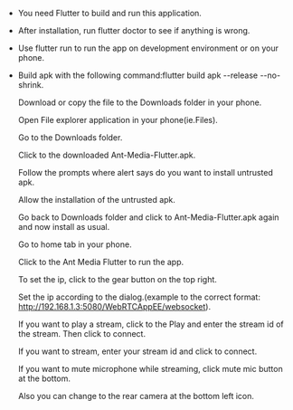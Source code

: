 * You need Flutter to build and run this application.

* After installation, run flutter doctor to see if anything is wrong.

* Use flutter run to run the app on development environment or on your phone.


* Build apk with the following command:flutter build apk --release --no-shrink.

    Download or copy the file to the Downloads folder in your phone.

    Open File explorer application in your phone(ie.Files).

    Go to the Downloads folder.

    Click to the downloaded Ant-Media-Flutter.apk.

    Follow the prompts where alert says do you want to install untrusted apk.

    Allow the installation of the untrusted apk.

    Go back to Downloads folder and click to Ant-Media-Flutter.apk again and now install as usual.

    Go to home tab in your phone.

    Click to the Ant Media Flutter to run the app.

    To set the ip, click to the gear button on the top right.

    Set the ip according to the dialog.(example to the correct format: http://192.168.1.3:5080/WebRTCAppEE/websocket).

    If you want to play a stream, click to the Play and enter the stream id of the stream. Then click to connect.

    If you want to stream, enter your stream id and click to connect.

    If you want to mute microphone while streaming, click mute mic button at the bottom.

    Also you can change to the rear camera at the bottom left icon.

